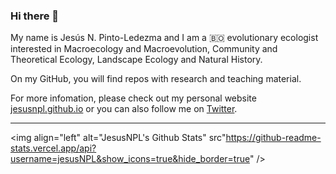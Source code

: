### Hi there 👋 

My name is Jesús N. Pinto-Ledezma and I am a 🇧🇴 evolutionary ecologist interested in Macroecology and Macroevolution, Community and Theoretical Ecology, Landscape Ecology and Natural History. 

On my GitHub, you will find repos with research and teaching material.

For more infomation, please check out my personal website [jesusnpl.github.io](https://jesusnpl.github.io) or you can also follow me on [Twitter](https://twitter.com/JesusNPL).

<!--
**jesusNPL/jesusNPL** is a ✨ _special_ ✨ repository because its `README.md` (this file) appears on your GitHub profile.

Here are some ideas to get you started:

- 🔭 I’m currently working on ...
- 🌱 I’m currently learning ...
- 👯 I’m looking to collaborate on ...
- 🤔 I’m looking for help with ...
- 💬 Ask me about ...
- 📫 How to reach me: ...
- 😄 Pronouns: ...
- ⚡ Fun fact: ...
-->

---

<img align="left" alt="JesusNPL's Github Stats" src"https://github-readme-stats.vercel.app/api?username=jesusNPL&show_icons=true&hide_border=true" />
